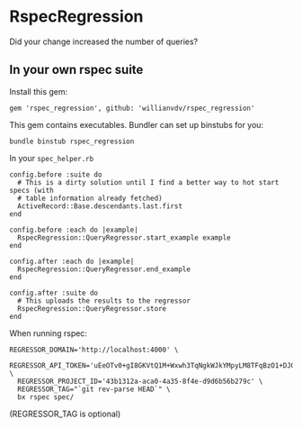 # RspecRegression
Did your change increased the number of queries?

## In your own rspec suite

Install this gem:
```
gem 'rspec_regression', github: 'willianvdv/rspec_regression'
```

This gem contains executables. Bundler can set up binstubs for you:
```
bundle binstub rspec_regression
```

In your `spec_helper.rb`
```
config.before :suite do
  # This is a dirty solution until I find a better way to hot start specs (with
  # table information already fetched)
  ActiveRecord::Base.descendants.last.first
end

config.before :each do |example|
  RspecRegression::QueryRegressor.start_example example
end

config.after :each do |example|
  RspecRegression::QueryRegressor.end_example
end

config.after :suite do
  # This uploads the results to the regressor
  RspecRegression::QueryRegressor.store
end
```
When running rspec:
```
REGRESSOR_DOMAIN='http://localhost:4000' \
  REGRESSOR_API_TOKEN='uEeOTv0+gI8GKVtQ1M+Wxwh3TqNgkWJkYMpyLM8TFqBzO1+DJGHeqsKcUbd+dMmNYN7se6QhroQY9h/euYJLSg==' \
  REGRESSOR_PROJECT_ID='43b1312a-aca0-4a35-8f4e-d9d6b56b279c' \
  REGRESSOR_TAG="`git rev-parse HEAD`" \
  bx rspec spec/
```

(REGRESSOR_TAG is optional)
